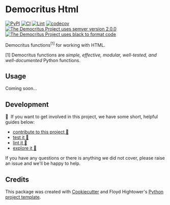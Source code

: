 # Democritus Html

[![PyPI](https://img.shields.io/pypi/v/d8s-html.svg)](https://pypi.python.org/pypi/d8s-html)
[![CI](https://github.com/democritus-project/d8s-html/workflows/CI/badge.svg)](https://github.com/democritus-project/d8s-html/actions)
[![Lint](https://github.com/democritus-project/d8s-html/workflows/Lint/badge.svg)](https://github.com/democritus-project/d8s-html/actions)
[![codecov](https://codecov.io/gh/democritus-project/d8s-html/branch/main/graph/badge.svg?token=V0WOIXRGMM)](https://codecov.io/gh/democritus-project/d8s-html)
[![The Democritus Project uses semver version 2.0.0](https://img.shields.io/badge/-semver%20v2.0.0-22bfda)](https://semver.org/spec/v2.0.0.html)
[![The Democritus Project uses black to format code](https://img.shields.io/badge/code%20style-black-000000.svg)](https://github.com/psf/black)

Democritus functions<sup>[1]</sup> for working with HTML.

[1] Democritus functions are <i>simple, effective, modular, well-tested, and well-documented</i> Python functions.

## Usage

Coming soon...

## Development

👋 &nbsp;If you want to get involved in this project, we have some short, helpful guides below:

- [contribute to this project 🥇][contributing]
- [test it 🧪][local-dev]
- [lint it 🧹][local-dev]
- [explore it 🔭][local-dev]

If you have any questions or there is anything we did not cover, please raise an issue and we'll be happy to help.

## Credits

This package was created with [Cookiecutter](https://github.com/audreyr/cookiecutter) and Floyd Hightower's [Python project template](https://github.com/fhightower-templates/python-project-template).

[contributing]: https://github.com/democritus-project/.github/blob/main/CONTRIBUTING.md#contributing-a-pr-
[local-dev]: https://github.com/democritus-project/.github/blob/main/CONTRIBUTING.md#local-development-
